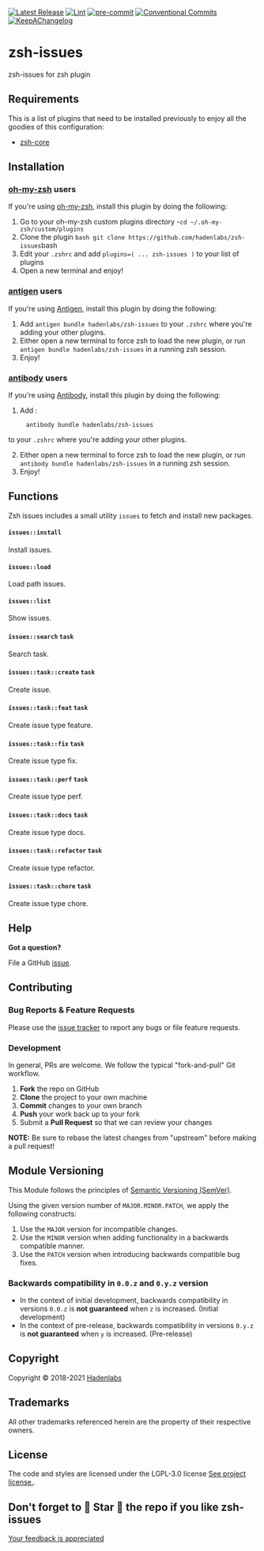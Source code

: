 <!--


  ** DO NOT EDIT THIS FILE
  **
  ** 1) Make all changes to `README.yaml`
  ** 2) Run`make readme` to rebuild this file.
  **
  ** (We maintain HUNDREDS of open source projects. This is how we maintain our sanity.)
  **


  -->

 

 [![Latest Release](https://img.shields.io/github/release/hadenlabs/zsh-issues)](https://github.com/hadenlabs/zsh-issues/releases) [![Lint](https://img.shields.io/github/workflow/status/hadenlabs/zsh-issues/lint-code)](https://github.com/hadenlabs/zsh-issues/actions?workflow=lint-code) [![pre-commit](https://img.shields.io/badge/pre--commit-enabled-brightgreen?logo=pre-commit&logoColor=white)](https://github.com/pre-commit/pre-commit) [![Conventional Commits](https://img.shields.io/badge/Conventional%20Commits-1.0.0-yellow)](https://conventionalcommits.org) [![KeepAChangelog](https://img.shields.io/badge/Keep%20A%20Changelog-1.0.0-%23E05735)](https://keepachangelog.com)

# zsh-issues

 zsh-issues for zsh plugin 












## Requirements


This is a list of plugins that need to be installed previously to enjoy all the goodies of this configuration:

* [zsh-core](https://github.com/hadenlabs/zsh-core)



## Installation
### [oh-my-zsh](https://github.com/robbyrussell/oh-my-zsh) users

If you're using [oh-my-zsh](https://gitub.com/robbyrussell/oh-my-zsh), install this plugin by doing the following:

1.  Go to your oh-my-zsh custom plugins directory -`cd ~/.oh-my-zsh/custom/plugins`
2.  Clone the plugin `bash git clone https://github.com/hadenlabs/zsh-issues`bash
3.  Edit your `.zshrc` and add `plugins=( ... zsh-issues )` to your list of plugins
4.  Open a new terminal and enjoy!
### [antigen](https://github.com/zsh-users/antigen) users

If you're using [Antigen](https://github.com/zsh-users/antigen), install this plugin by doing the following:

1.  Add `antigen bundle hadenlabs/zsh-issues` to your `.zshrc` where you're adding your other plugins.
2.  Either open a new terminal to force zsh to load the new plugin, or run `antigen bundle hadenlabs/zsh-issues` in a running zsh session.
3.  Enjoy!
### [antibody](https://github.com/getantibody/antibody) users

If you're using [Antibody](https://github.com/getantibody/antibody), install this plugin by doing the following:

1.  Add :

```{.sourceCode .bash}
     antibody bundle hadenlabs/zsh-issues
```

to your `.zshrc` where you're adding your other plugins.

2.  Either open a new terminal to force zsh to load the new plugin, or run `antibody bundle hadenlabs/zsh-issues` in a running zsh session.
3.  Enjoy!









 ## Functions

Zsh issues includes a small utility `issues` to fetch and install new packages.

#### `issues::install`

Install issues.

#### `issues::load`

Load path issues.

#### `issues::list`

Show issues.

#### `issues::search` `task`

Search task.

#### `issues::task::create` `task`

Create issue.

#### `issues::task::feat` `task`

Create issue type feature.

#### `issues::task::fix` `task`

Create issue type fix.

#### `issues::task::perf` `task`

Create issue type perf.

#### `issues::task::docs` `task`

Create issue type docs.

#### `issues::task::refactor` `task`

Create issue type refactor.

#### `issues::task::chore` `task`

Create issue type chore.






## Help

**Got a question?**

File a GitHub [issue](https://github.com/hadenlabs/zsh-issues/issues).

## Contributing

### Bug Reports & Feature Requests

Please use the [issue tracker](https://github.com/hadenlabs/zsh-issues/issues) to report any bugs or file feature requests.

### Development

In general, PRs are welcome. We follow the typical "fork-and-pull" Git workflow.

1.  **Fork** the repo on GitHub
2.  **Clone** the project to your own machine
3.  **Commit** changes to your own branch
4.  **Push** your work back up to your fork
5.  Submit a **Pull Request** so that we can review your changes

**NOTE:** Be sure to rebase the latest changes from "upstream" before making a pull request!

## Module Versioning

This Module follows the principles of [Semantic Versioning (SemVer)](https://semver.org/).

Using the given version number of `MAJOR.MINOR.PATCH`, we apply the following constructs:

1. Use the `MAJOR` version for incompatible changes.
1. Use the `MINOR` version when adding functionality in a backwards compatible manner.
1. Use the `PATCH` version when introducing backwards compatible bug fixes.

### Backwards compatibility in `0.0.z` and `0.y.z` version

- In the context of initial development, backwards compatibility in versions `0.0.z` is **not guaranteed** when `z` is
  increased. (Initial development)
- In the context of pre-release, backwards compatibility in versions `0.y.z` is **not guaranteed** when `y` is
  increased. (Pre-release)




## Copyright

Copyright © 2018-2021 [Hadenlabs](https://hadenlabs.com)



## Trademarks

All other trademarks referenced herein are the property of their respective owners.






## License

The code and styles are licensed under the LGPL-3.0 license [See project license.](LICENSE).



## Don't forget to 🌟 Star 🌟 the repo if you like zsh-issues

[Your feedback is appreciated](https://github.com/hadenlabs/zsh-issues/issues)
